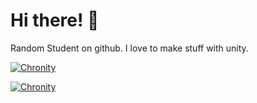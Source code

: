 # Hi there! :wave:

Random Student on github. I love to make stuff with unity.

[![Chronity](https://github-readme-stats.vercel.app/api/pin/?username=SushiWaUmai&repo=Chronity&theme=radical
)](https://github.com/SushiWaUmai/Chronity)


[![Chronity](https://github-readme-stats.vercel.app/api/pin/?username=SushiWaUmai&repo=Mandelbrot-Visualization&theme=radical
)](https://github.com/SushiWaUmai/Mandelbrot-Visualization)
